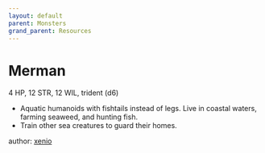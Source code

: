 ```yaml
---
layout: default
parent: Monsters
grand_parent: Resources
---
```


# Merman

4 HP, 12 STR, 12 WIL, trident (d6)

- Aquatic humanoids with fishtails instead of legs. Live in coastal waters, farming seaweed, and hunting fish.
- Train other sea creatures to guard their homes.

author: [xenio](https://xenioinabottle.blogspot.com)
